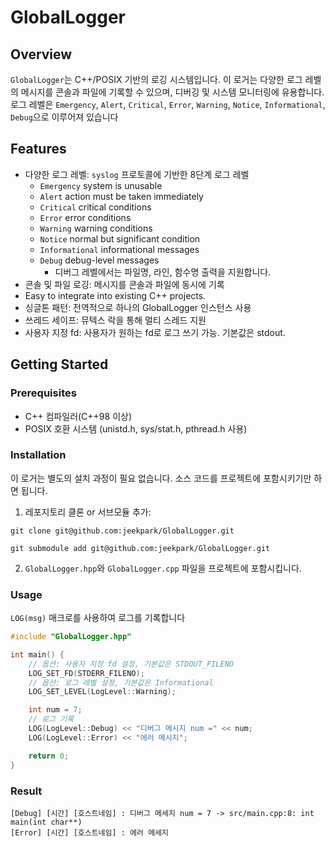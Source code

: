 # GlobalLogger

## Overview
`GlobalLogger`는 C++/POSIX 기반의 로깅 시스템입니다. 이 로거는 다양한 로그 레벨의 메시지를 콘솔과 파일에 기록할 수 있으며, 디버깅 및 시스템 모니터링에 유용합니다. 로그 레벨은 `Emergency`, `Alert`, `Critical`, `Error`, `Warning`, `Notice`, `Informational`, `Debug`으로 이루어져 있습니다

## Features
- 다양한 로그 레벨: `syslog` 프로토콜에 기반한 8단계 로그 레벨
    - `Emergency` system is unusable
    - `Alert` action must be taken immediately
    - `Critical` critical conditions
    - `Error` error conditions
    - `Warning` warning conditions
    - `Notice` normal but significant condition
    - `Informational` informational messages
    - `Debug` debug-level messages
        - 디버그 레벨에서는 파일명, 라인, 함수명 출력을 지원합니다.
- 콘솔 및 파일 로깅: 메시지를 콘솔과 파일에 동시에 기록
- Easy to integrate into existing C++ projects.
- 싱글톤 패턴: 전역적으로 하나의 GlobalLogger 인스턴스 사용
- 쓰레드 세이프: 뮤텍스 락을 통해 멀티 스레드 지원
- 사용자 지정 fd: 사용자가 원하는 fd로 로그 쓰기 가능. 기본값은 stdout.

## Getting Started
### Prerequisites
- C++ 컴파일러(C++98 이상)
- POSIX 호환 시스템 (unistd.h, sys/stat.h, pthread.h 사용)

### Installation
이 로거는 별도의 설치 과정이 필요 없습니다. 소스 코드를 프로젝트에 포함시키기만 하면 됩니다.
1. 레포지토리 클론 or 서브모듈 추가:
```
git clone git@github.com:jeekpark/GlobalLogger.git
```
```
git submodule add git@github.com:jeekpark/GlobalLogger.git
```
2. `GlobalLogger.hpp`와 `GlobalLogger.cpp` 파일을 프로젝트에 포함시킵니다.

### Usage
`LOG(msg)` 매크로를 사용하여 로그를 기록합니다

```cpp
#include "GlobalLogger.hpp"

int main() {
    // 옵션: 사용자 지정 fd 설정, 기본값은 STDOUT_FILENO
    LOG_SET_FD(STDERR_FILENO);
    // 옵션: 로그 레벨 설정, 기본값은 Informational
    LOG_SET_LEVEL(LogLevel::Warning);

    int num = 7;
    // 로그 기록
    LOG(LogLevel::Debug) << "디버그 메시지 num =" << num;
    LOG(LogLevel::Error) << "에러 메시지";

    return 0;
}
```

### Result
```
[Debug] [시간] [호스트네임] : 디버그 메세지 num = 7 -> src/main.cpp:8: int main(int char**)
[Error] [시간] [호스트네임] : 에러 메세지
```

